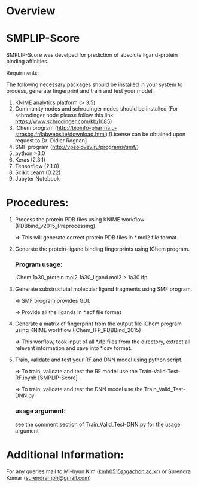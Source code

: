 # Overview
# SMPLIP-Score
SMPLIP-Score was develped for prediction of absolute ligand-protein binding affinities.

Requirments:

The followng necessary packages should be installed in your system to process, generate fingerprint and train and test your model.

1. KNIME analytics platform (> 3.5)
2. Community nodes and schrodinger nodes should be installed (For schrodinger node please follow this link: https://www.schrodinger.com/kb/1085)
3. IChem program (http://bioinfo-pharma.u-strasbg.fr/labwebsite/download.html) [License can be obtained upon request to Dr. Didier Rognan]
4. SMF program (http://vpsolovev.ru/programs/smf/)
5. python >3.0
5. Keras (2.3.1)
6. Tensorflow (2.1.0)
7. Scikit Learn (0.22)
7. Jupyter Notebook

# Procedures:

1. Process the protein PDB files using KNIME workflow (PDBbind_v2015_Preprocessing).

   => This will generate correct protein PDB files in *.mol2 file format.

2. Generate the protein-ligand binding fingerprints using IChem program.

	### Program usage:
	IChem 1a30_protein.mol2 1a30_ligand.mol2 > 1a30.ifp
 
3. Generate substructutal molecular ligand fragments using SMF program.

    => SMF program provides GUI.
    
    => Provide all the ligands in *.sdf file format
	
4. Generate a matrix of fingerprint from the output file IChem program using KNIME workflow (IChem_IFP_PDBBind_2015)

   => This worflow, took input of all *.ifp files from the directory, extract all relevant information and save into *.csv format.
	
5. Train, validate and test your RF and DNN model using python script.

   => To train, validate and test the RF model use the Train-Valid-Test-RF.ipynb [SMPLIP-Score]
   
   => To train, validate and test the DNN model use the Train_Valid_Test-DNN.py
   
   	### usage argument:
	see the comment section of Train_Valid_Test-DNN.py for the usage argument

# Additional Information:

For any queries mail to Mi-hyun Kim (kmh0515@gachon.ac.kr) or Surendra Kumar (surendramph@gmail.com)
